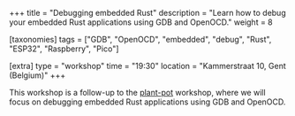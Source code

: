 +++
title = "Debugging embedded Rust"
description = "Learn how to debug your embedded Rust applications using GDB and OpenOCD."
weight = 8

[taxonomies]
tags = ["GDB", "OpenOCD", "embedded", "debug", "Rust", "ESP32", "Raspberry", "Pico"]

[extra]
type = "workshop"
time = "19:30"
location = "Kammerstraat 10, Gent (Belgium)"
+++

This workshop is a follow-up to the [plant-pot](/events/plant-pot) workshop, where we will focus on debugging embedded Rust applications using GDB and OpenOCD.
